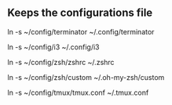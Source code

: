 Keeps the configurations file
-----------------------------

ln -s ~/config/terminator ~/.config/terminator

ln -s ~/config/i3 ~/.config/i3

ln -s ~/config/zsh/zshrc ~/.zshrc

ln -s ~/config/zsh/custom ~/.oh-my-zsh/custom

ln -s ~/config/tmux/tmux.conf ~/.tmux.conf

